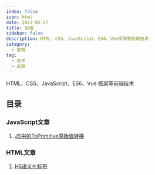```yaml
---
index: false
icon: html
date: 2022-05-27
title: 前端
sidebar: false
description: HTML、CSS、JavaScript、ES6、Vue框架等前端技术
category:
  - 前端
tag:
  - 技术
  - 前端
---
```


HTML、CSS、JavaScript、ES6、Vue 框架等前端技术

## 目录

### JavaScript文章

1. [JS中的ToPrimitive原始值转换](javascript/JS中的ToPrimitive原始值转换)

### HTML文章

1. [H5语义化标签](html/H5语义化标签)